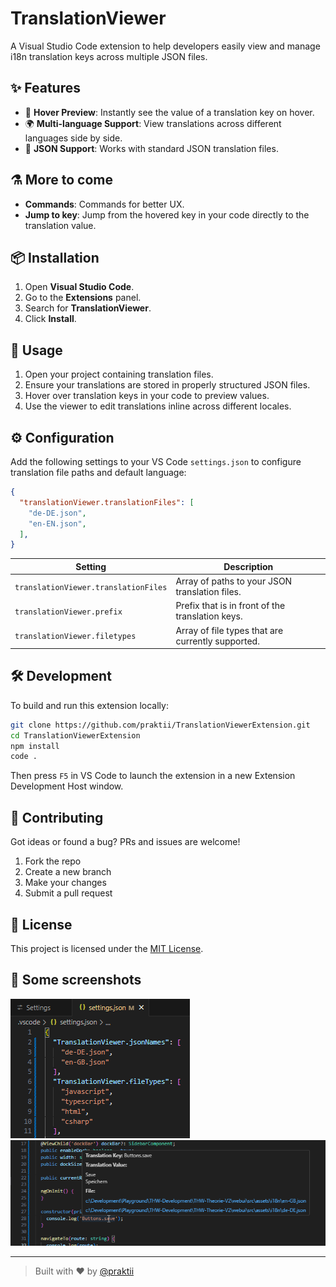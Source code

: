 # TranslationViewer

A Visual Studio Code extension to help developers easily view and manage i18n translation keys across multiple JSON files.

## ✨ Features

- 🧠 **Hover Preview**: Instantly see the value of a translation key on hover.
- 🌍 **Multi-language Support**: View translations across different languages side by side.
- 📁 **JSON Support**: Works with standard JSON translation files.

## ⚗️ More to come

- **Commands**: Commands for better UX.
- **Jump to key**: Jump from the hovered key in your code directly to the translation value. 

## 📦 Installation

1. Open **Visual Studio Code**.
2. Go to the **Extensions** panel.
3. Search for **TranslationViewer**.
4. Click **Install**.

## 🚀 Usage

1. Open your project containing translation files.
2. Ensure your translations are stored in properly structured JSON files.
3. Hover over translation keys in your code to preview values.
4. Use the viewer to edit translations inline across different locales.

## ⚙️ Configuration

Add the following settings to your VS Code `settings.json` to configure translation file paths and default language:

```json
{
  "translationViewer.translationFiles": [
    "de-DE.json",
    "en-EN.json",
  ],
}
```

| Setting                              | Description                                      |
|--------------------------------------|--------------------------------------------------|
| `translationViewer.translationFiles` | Array of paths to your JSON translation files.   |
| `translationViewer.prefix`  | Prefix that is in front of the translation keys.   |
| `translationViewer.filetypes`  | Array of file types that are currently supported.   |

## 🛠 Development

To build and run this extension locally:

```bash
git clone https://github.com/praktii/TranslationViewerExtension.git
cd TranslationViewerExtension
npm install
code .
```

Then press `F5` in VS Code to launch the extension in a new Extension Development Host window.

## 🙌 Contributing

Got ideas or found a bug? PRs and issues are welcome!

1. Fork the repo
2. Create a new branch
3. Make your changes
4. Submit a pull request

## 📄 License

This project is licensed under the [MIT License](LICENSE).

## 📸 Some screenshots

![Settings](https://raw.githubusercontent.com/praktii/TranslationViewerExtension/master/assets/readme/readme_settings_json.png)
![Tooltip](https://raw.githubusercontent.com/praktii/TranslationViewerExtension/master/assets/readme/readme_hoverexample.png)

---

> Built with ❤️ by [@praktii](https://github.com/praktii)